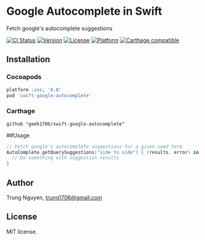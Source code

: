 # Google Autocomplete in Swift
Fetch google's autocomplete suggestions

[![CI Status](https://travis-ci.org/geek1706/swift-google-autocomplete.svg?branch=master)](https://travis-ci.org/geek1706/swift-google-autocomplete)
[![Version](https://img.shields.io/cocoapods/v/swift-google-autocomplete.svg?style=flat)](http://cocoapods.org/pods/swift-google-autocomplete)
[![License](https://img.shields.io/cocoapods/l/swift-google-autocomplete.svg?style=flat)](http://cocoapods.org/pods/swift-google-autocomplete)
[![Platform](https://img.shields.io/cocoapods/p/swift-google-autocomplete.svg?style=flat)](http://cocoapods.org/pods/swift-google-autocomplete)
[![Carthage compatible](https://img.shields.io/badge/Carthage-compatible-4BC51D.svg?style=flat)](https://github.com/Carthage/Carthage)

## Installation
### Cocoapods
```ruby
platform :ios, '8.0'
pod 'swift-google-autocomplete'
```
### Carthage
```
github "geek1706/swift-google-autocomplete"
```
##Usage
```swift
// Fetch google's autocomplete suggestions for a given seed term
AutoComplete.getQuerySuggestions("side to side") { (results, error) in
  // Do something with suggestion results
}
```
## Author
Trung Nguyen, trung1706@gmail.com
## License
MIT license.
